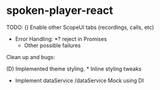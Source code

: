 # spoken-player-react

TODO:
() Enable other ScopeUI tabs (recordings, calls, etc)

    
* Error Handling:
    *? reject in Promises
    * Other possible failures

    
   
Clean up and bugs:


(D) Implemented theme styling.
    * Inline styling tweaks

* Implement dataService /dataService Mock using DI

